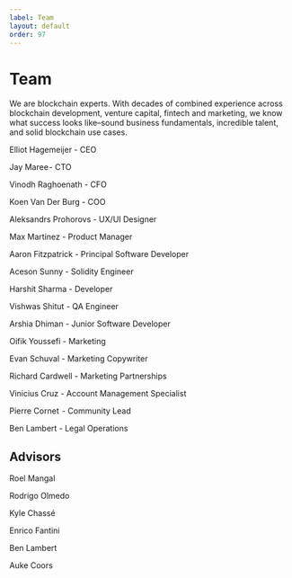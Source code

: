 ```yaml
---
label: Team
layout: default
order: 97
---
```

# Team
We are blockchain experts. With decades of combined experience across blockchain development, venture capital, fintech and marketing, we know what success looks like–sound business fundamentals, incredible talent, and solid blockchain use cases.

Elliot Hagemeijer - CEO

Jay Maree - CTO

Vinodh Raghoenath - CFO

Koen Van Der Burg - COO

Aleksandrs Prohorovs - UX/UI Designer

Max Martinez - Product Manager

Aaron Fitzpatrick - Principal Software Developer

Aceson Sunny - Solidity Engineer

Harshit Sharma - Developer

Vishwas Shitut - QA Engineer

Arshia Dhiman - Junior Software Developer

Oifik Youssefi - Marketing

Evan Schuval - Marketing Copywriter

Richard Cardwell - Marketing Partnerships

Vinicius Cruz - Account Management Specialist

Pierre Cornet  - Community Lead

Ben Lambert - Legal Operations

## Advisors
Roel Mangal

Rodrigo Olmedo 

Kyle Chassé

Enrico Fantini

Ben Lambert

Auke Coors
